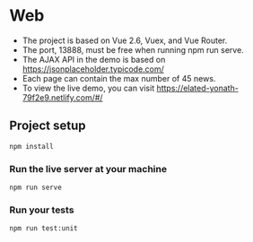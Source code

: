 #  Web
- The project is based on Vue 2.6, Vuex, and Vue Router.
- The port, 13888, must be free when running npm run serve.
- The AJAX API in the demo is based on https://jsonplaceholder.typicode.com/
- Each page can contain the max number of 45 news.
- To view the live demo, you can visit https://elated-yonath-79f2e9.netlify.com/#/


## Project setup
```
npm install
```

### Run the live server at your machine
```
npm run serve
```


### Run your tests
```
npm run test:unit
```
